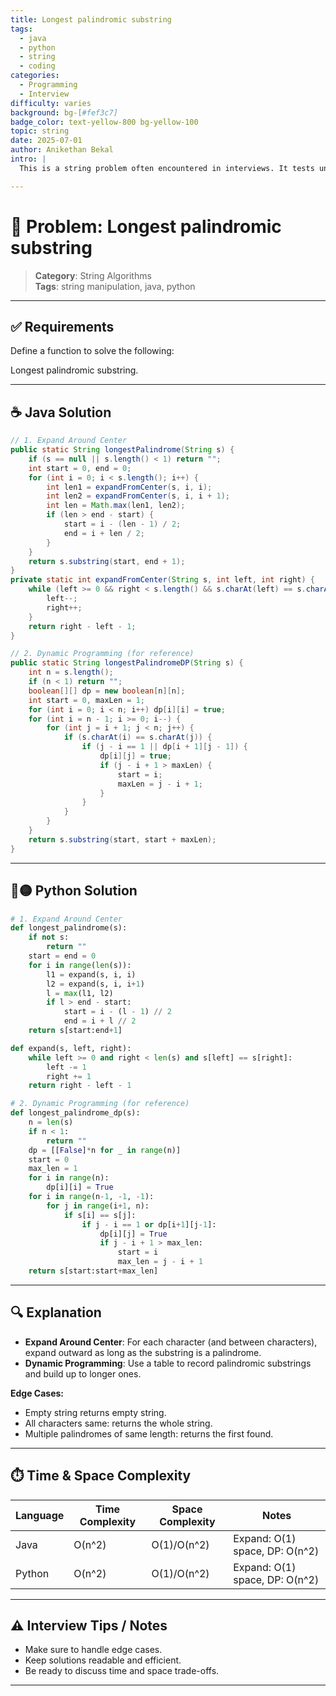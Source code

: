 ```yaml
---
title: Longest palindromic substring
tags:
  - java
  - python
  - string
  - coding
categories:
  - Programming
  - Interview
difficulty: varies
background: bg-[#fef3c7]
badge_color: text-yellow-800 bg-yellow-100
topic: string
date: 2025-07-01
author: Anikethan Bekal
intro: |
  This is a string problem often encountered in interviews. It tests understanding of fundamental concepts such as iteration, pattern matching, or algorithmic design depending on the problem.

---
```


# 🧠 Problem: Longest palindromic substring

> **Category**: String Algorithms  
> **Tags**: string manipulation, java, python

---

## ✅ Requirements

Define a function to solve the following:

Longest palindromic substring.

---

## ☕ Java Solution

```java
// 1. Expand Around Center
public static String longestPalindrome(String s) {
    if (s == null || s.length() < 1) return "";
    int start = 0, end = 0;
    for (int i = 0; i < s.length(); i++) {
        int len1 = expandFromCenter(s, i, i);
        int len2 = expandFromCenter(s, i, i + 1);
        int len = Math.max(len1, len2);
        if (len > end - start) {
            start = i - (len - 1) / 2;
            end = i + len / 2;
        }
    }
    return s.substring(start, end + 1);
}
private static int expandFromCenter(String s, int left, int right) {
    while (left >= 0 && right < s.length() && s.charAt(left) == s.charAt(right)) {
        left--;
        right++;
    }
    return right - left - 1;
}

// 2. Dynamic Programming (for reference)
public static String longestPalindromeDP(String s) {
    int n = s.length();
    if (n < 1) return "";
    boolean[][] dp = new boolean[n][n];
    int start = 0, maxLen = 1;
    for (int i = 0; i < n; i++) dp[i][i] = true;
    for (int i = n - 1; i >= 0; i--) {
        for (int j = i + 1; j < n; j++) {
            if (s.charAt(i) == s.charAt(j)) {
                if (j - i == 1 || dp[i + 1][j - 1]) {
                    dp[i][j] = true;
                    if (j - i + 1 > maxLen) {
                        start = i;
                        maxLen = j - i + 1;
                    }
                }
            }
        }
    }
    return s.substring(start, start + maxLen);
}
```

---

## 🔵🟡 Python Solution

```python
# 1. Expand Around Center
def longest_palindrome(s):
    if not s:
        return ""
    start = end = 0
    for i in range(len(s)):
        l1 = expand(s, i, i)
        l2 = expand(s, i, i+1)
        l = max(l1, l2)
        if l > end - start:
            start = i - (l - 1) // 2
            end = i + l // 2
    return s[start:end+1]

def expand(s, left, right):
    while left >= 0 and right < len(s) and s[left] == s[right]:
        left -= 1
        right += 1
    return right - left - 1

# 2. Dynamic Programming (for reference)
def longest_palindrome_dp(s):
    n = len(s)
    if n < 1:
        return ""
    dp = [[False]*n for _ in range(n)]
    start = 0
    max_len = 1
    for i in range(n):
        dp[i][i] = True
    for i in range(n-1, -1, -1):
        for j in range(i+1, n):
            if s[i] == s[j]:
                if j - i == 1 or dp[i+1][j-1]:
                    dp[i][j] = True
                    if j - i + 1 > max_len:
                        start = i
                        max_len = j - i + 1
    return s[start:start+max_len]
```

---

## 🔍 Explanation

- **Expand Around Center**: For each character (and between characters), expand outward as long as the substring is a palindrome.
- **Dynamic Programming**: Use a table to record palindromic substrings and build up to longer ones.

**Edge Cases:**
- Empty string returns empty string.
- All characters same: returns the whole string.
- Multiple palindromes of same length: returns the first found.

---

## ⏱️ Time & Space Complexity

| Language | Time Complexity | Space Complexity | Notes |
|----------|-----------------|------------------|-------|
| Java     | O(n^2)          | O(1)/O(n^2)      | Expand: O(1) space, DP: O(n^2) |
| Python   | O(n^2)          | O(1)/O(n^2)      | Expand: O(1) space, DP: O(n^2) |

---

## ⚠️ Interview Tips / Notes

- Make sure to handle edge cases.
- Keep solutions readable and efficient.
- Be ready to discuss time and space trade-offs.

---
